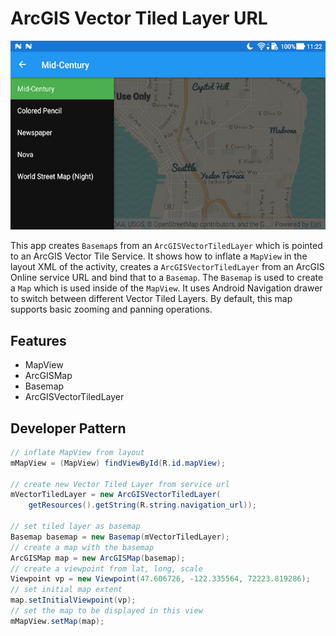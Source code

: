 # ArcGIS Vector Tiled Layer URL

![ArcGIS VectorTiledLayer](arcgis-vectortiledlayer.png)

This app creates `Basemap`s from an `ArcGISVectorTiledLayer` which is pointed to an ArcGIS Vector Tile Service.
It shows how to inflate a `MapView` in the layout XML of the activity, creates a `ArcGISVectorTiledLayer` from an ArcGIS Online service URL and bind that to a `Basemap`.  The `Basemap` is used to create a `Map` which is used inside of the `MapView`. It uses Android Navigation drawer to switch between different Vector Tiled Layers. By default, this map supports basic zooming and panning operations.

## Features
* MapView
* ArcGISMap
* Basemap
* ArcGISVectorTiledLayer

## Developer Pattern
```java
// inflate MapView from layout
mMapView = (MapView) findViewById(R.id.mapView);

// create new Vector Tiled Layer from service url
mVectorTiledLayer = new ArcGISVectorTiledLayer(
    getResources().getString(R.string.navigation_url));

// set tiled layer as basemap
Basemap basemap = new Basemap(mVectorTiledLayer);
// create a map with the basemap
ArcGISMap map = new ArcGISMap(basemap);
// create a viewpoint from lat, long, scale
Viewpoint vp = new Viewpoint(47.606726, -122.335564, 72223.819286);
// set initial map extent
map.setInitialViewpoint(vp);
// set the map to be displayed in this view
mMapView.setMap(map);
```
